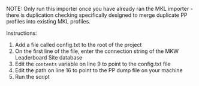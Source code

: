 NOTE: Only run this importer once you have already ran the MKL importer - there is duplication checking specifically designed to merge duplicate PP profiles into existing MKL profiles.

Instructions:

1. Add a file called config.txt to the root of the project
2. On the first line of the file, enter the connection string of the MKW Leaderboard Site database
3. Edit the ```contents``` variable on line 9 to point to the config.txt file
4. Edit the path on line 16 to point to the PP dump file on your machine
5. Run the script
